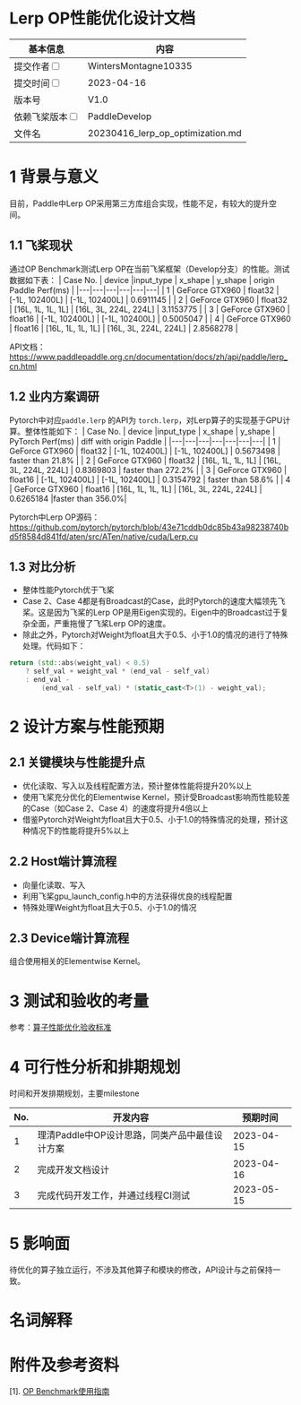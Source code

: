 # Lerp OP性能优化设计文档


| 基本信息                                                     | 内容                                                         |
| ------------------------------------------------------------ | ------------------------------------------------------------- |
| 提交作者<input type="checkbox" class="rowselector hidden">   | WintersMontagne10335   |                                         
| 提交时间<input type="checkbox" class="rowselector hidden">   | 2023-04-16 |                                                
| 版本号                                                 | V1.0  |                       
| 依赖飞桨版本<input type="checkbox" class="rowselector hidden">| PaddleDevelop|                      
| 文件名                    | 20230416_lerp_op_optimization.md<br> |


# 1 背景与意义
目前，Paddle中Lerp OP采用第三方库组合实现，性能不足，有较大的提升空间。

## 1.1 飞桨现状

通过OP Benchmark测试Lerp OP在当前飞桨框架（Develop分支）的性能。测试数据如下表：
| Case No. | device |input_type | x_shape | y_shape | origin Paddle Perf(ms) |
|---|---|---|---|---|---|
| 1 | GeForce GTX960 | float32 | [-1L, 102400L] | [-1L, 102400L] | 0.6911145 | 
| 2 | GeForce GTX960 | float32 | [16L, 1L, 1L, 1L] | [16L, 3L, 224L, 224L] | 3.1153775 |
| 3 | GeForce GTX960 | float16 | [-1L, 102400L] | [-1L, 102400L] | 0.5005047 |
| 4 | GeForce GTX960 | float16 | [16L, 1L, 1L, 1L] | [16L, 3L, 224L, 224L] | 2.8568278 |

API文档：https://www.paddlepaddle.org.cn/documentation/docs/zh/api/paddle/lerp_cn.html

## 1.2 业内方案调研

Pytorch中对应`paddle.lerp` 的API为 `torch.lerp`，对Lerp算子的实现基于GPU计算。整体性能如下：
| Case No. | device |input_type | x_shape | y_shape | PyTorch Perf(ms) | diff with origin Paddle |
|---|---|---|---|---|---|---|
| 1 | GeForce GTX960 | float32 | [-1L, 102400L] | [-1L, 102400L] | 0.5673498 | faster than 21.8% | 
| 2 | GeForce GTX960 | float32 | [16L, 1L, 1L, 1L] | [16L, 3L, 224L, 224L] | 0.8369803 | faster than 272.2% |
| 3 | GeForce GTX960 | float16 | [-1L, 102400L] | [-1L, 102400L] | 0.3154792 | faster than 58.6% |
| 4 | GeForce GTX960 | float16 | [16L, 1L, 1L, 1L] | [16L, 3L, 224L, 224L] | 0.6265184 |faster than 356.0%|

Pytorch中Lerp OP源码：https://github.com/pytorch/pytorch/blob/43e71cddb0dc85b43a98238740bd5f8584d841fd/aten/src/ATen/native/cuda/Lerp.cu

## 1.3 对比分析

- 整体性能Pytorch优于飞桨
- Case 2、Case 4都是有Broadcast的Case，此时Pytorch的速度大幅领先飞桨。这是因为飞桨的Lerp OP是用Eigen实现的。Eigen中的Broadcast过于复杂全面，严重拖慢了飞桨Lerp OP的速度。
- 除此之外，Pytorch对Weight为float且大于0.5、小于1.0的情况的进行了特殊处理。代码如下：

```C++
return (std::abs(weight_val) < 0.5)
    ? self_val + weight_val * (end_val - self_val)
    : end_val -
        (end_val - self_val) * (static_cast<T>(1) - weight_val);
```

# 2 设计方案与性能预期

## 2.1 关键模块与性能提升点

- 优化读取、写入以及线程配置方法，预计整体性能将提升20%以上
- 使用飞桨充分优化的Elementwise Kernel，预计受Broadcast影响而性能较差的Case（如Case 2、Case 4）的速度将提升4倍以上
- 借鉴Pytorch对Weight为float且大于0.5、小于1.0的特殊情况的处理，预计这种情况下的性能将提升5%以上

## 2.2 Host端计算流程

- 向量化读取、写入
- 利用飞桨gpu_launch_config.h中的方法获得优良的线程配置
- 特殊处理Weight为float且大于0.5、小于1.0的情况

## 2.3 Device端计算流程

组合使用相关的Elementwise Kernel。

# 3 测试和验收的考量

参考：[算子性能优化验收标准](http://agroup.baidu.com/paddle-perf/md/article/4892913)

# 4 可行性分析和排期规划

时间和开发排期规划，主要milestone

| No. | 开发内容 | 预期时间 |
|---|---|---|
| 1 | 理清Paddle中OP设计思路，同类产品中最佳设计方案  | 2023-04-15 |
| 2 | 完成开发文档设计  | 2023-04-16 |
| 3 | 完成代码开发工作，并通过线程CI测试 | 2023-05-15 |


# 5 影响面

待优化的算子独立运行，不涉及其他算子和模块的修改，API设计与之前保持一致。

# 名词解释



# 附件及参考资料
[1]. [OP Benchmark使用指南](https://github.com/PaddlePaddle/benchmark/blob/master/api/README.md)
